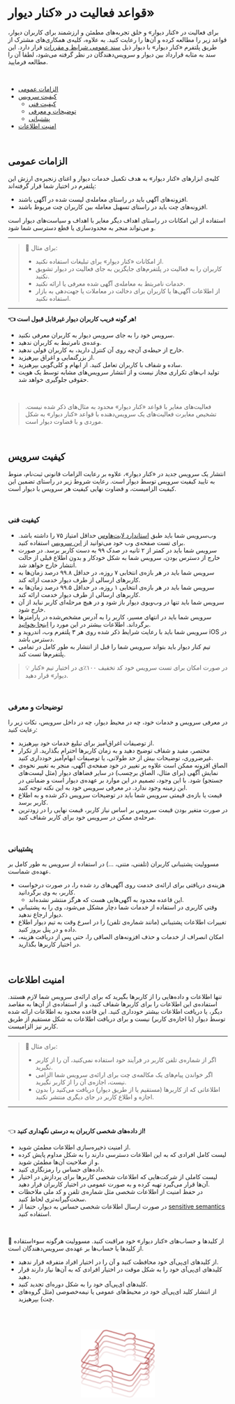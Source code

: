 <br><br>

# قواعد فعالیت در «کنار دیوار»

 برای فعالیت در «کنار دیوار» و خلق تجربه‌های مطمئن و ارزشمند برای کاربران دیوار، قواعد زیر را مطالعه کرده و آن‌ها را رعایت کنید.
به علاوه، کلیه‌ی همکاری‌های مشترک از طریق پلتفرم «کنار دیوار» با دیوار ذیل [سند عمومی شرایط و مقررات][tnc] قرار دارد. 
این سند به مثابه قرارداد بین دیوار و سرویس‌دهندگان در نظر گرفته می‌شود، لطفا آن را مطالعه فرمایید.

<br>

- [الزامات عمومی][gen]
- [کیفیت سرویس][qual]
  - [کیفیت فنی][tech]
  - [توضیحات و معرفی][exp]
  - [پشتیبانی][sup]
- [امنیت اطلاعات][sec]

<br>

## الزامات عمومی

کلیه‌ی ابزارهای «کنار دیوار» به هدف تکمیل خدمات دیوار و اغنای زنجیره‌ی ارزش این پلتفرم در اختیار شما قرار گرفته‌اند: 

- افزونه‌های آگهی باید در راستای معامله‌ی لیست شده در آگهی باشند.
- افزونه‌های چت باید در راستای تسهیل معامله‌ بین کاربران چت مربوط باشند. 

استفاده از این امکانات در راستای اهداف دیگر مغایر با اهداف و سیاست‌های دیوار است و می‌تواند منجر به محدودسازی یا قطع دسترسی شما شود. 

---
> 🚫 برای مثال:
>
> - از امکانات «کنار دیوار» برای تبلیغات استفاده نکنید.
> - کاربران را به فعالیت در پلتفرم‌های جایگزین به جای فعالیت در دیوار تشویق نکنید.
> - خدمات نامربتط به معامله‌ی آگهی شده معرفی یا ارائه نکنید.
> - از اطلاعات آگهی‌ها یا کاربران برای دخالت در معاملات یا جهت‌دهی به بازار استفاده نکنید.
---

**👈 هر گونه فریب کاربران دیوار غیرقابل قبول است!**

- سرویس خود را به جای سرویس دیوار به کاربران معرفی نکنید.
- وعده‌ی نامرتبط به کاربران ندهید.
- خارج از حیطه‌ی آن‌چه روی آن کنترل دارید، به کاربران قولی ندهید.
- از بزرگنمایی و اغراق بپرهیزید.
- ساده و شفاف با کاربران تعامل کنید. از ابهام و کلی‌گویی بپرهیزید.
- تولید اپ‌های تکراری مجاز نیست و از انتشار سرویس‌های مشابه توسط یک هویت حقوقی جلوگیری خواهد شد.

<br>

> فعالیت‌های مغایر با قواعد «کنار دیوار» محدود به مثال‌های ذکر شده نیست. تشخیص مغایرت فعالیت‌های یک سرویس‌دهنده با قواعد «کنار دیوار» به شکل موردی و با قضاوت دیوار است.

<br>

## کیفیت سرویس

انتشار یک سرویس جدید در «کنار دیوار»، علاوه بر رعایت الزامات قانونی ثبت‌نام، منوط به تایید کیفیت سرویس توسط دیوار است. رعایت شروط زیر در راستای تضمین این کیفیت الزامیست، و قضاوت نهایی کیفیت هر سرویس با دیوار است.

<br>

### کیفیت فنی

- وب‌سرویس شما باید طبق [استاندارد لایت‌هاوس][lighthouse] حداقل امتیاز ۷۵ را داشته باشد. برای تست صفحه‌ی وب خود می‌توانید از [این سرویس][lhtest] استفاده کنید.
- سرویس شما باید در کمتر از ۲ ثانیه در صدک ۹۹ به دست کاربر برسد. در صورت خارج از دسترس بودن، سرویس شما به شکل خودکار و بدون اطلاع قبلی از حالت انتشار خارج خواهد شد.
- سرویس شما باید در هر بازه‌ی انتخابی ۷ روزه، در حداقل ۹۹.۸ درصد زمان‌ها به کاربرهای ارسالی از طرف دیوار خدمت ارائه کند.
- سرویس شما باید در هر بازه‌ی انتخابی ۱ روزه، در حداقل ۹۹.۵ درصد زمان‌ها به کاربرهای ارسالی از طرف دیوار خدمت ارائه کند.
- سرویس شما باید تنها در وب‌ویوی دیوار باز شود و در هیچ مرحله‌ای کاربر نباید از آن خارج شود.
- سرویس شما باید در انتهای مسیر، کاربر را به آدرس مشخص‌شده در پارامترها برگرداند. اطلاعات بیشتر در این مورد را [اینجا بخوانید][return].
- سرویس شما باید با رعایت شرایط ذکر شده روی هر ۳ پلتفرم وب، اندروید و iOS در دسترس باشد.
- تیم کنار دیوار باید بتواند سرویس شما را قبل از انتشار به طور کامل در تمامی پلتفرم‌ها تست کند.


> 💡 در صورت امکان برای تست سرویس خود کد تخفیف ۱۰۰٪ی در اختیار تیم «کنار دیوار» قرار دهید. 


<br>

### توضیحات و معرفی

در معرفی سرویس و خدمات خود، چه در محیط دیوار، چه در داخل سرویس، نکات زیر را رعایت کنید:

- از توصیفات اغراق‌آمیز برای تبلیغ خدمات خود بپرهیزید.
- مختصر، مفید و شفاف توضیح دهید و به زمان کاربرها احترام بگذارید. از تکرار غیرضروری، توضیحات بیش از حد طولانی، یا توصیفات ابهام‌آمیز خودداری کنید.
- الصاق افزونه ممکن است علاوه بر تغییر در خود صفحه‌ی آگهی، منجر به تغییر نحوه‌ی نمایش آگهی (برای مثال، الصاق برچسب) در سایر فضاهای دیوار (مثل لیست‌های جستجو) شود. با این وجود، تصمیم در این موارد بر عهده‌ی دیوار است و ضمانتی در این زمینه وجود ندارد. در معرفی سرویس خود به این نکته توجه کنید.
- قیمت یا بازه‌ی قیمتی سرویس شما باید در توضیحات سرویس ذکر شده و به اطلاع کاربر برسد.
- در صورت متغیر بودن قیمت سرویس بر اساس نیاز کاربر، قیمت نهایی را در زودترین مرحله‌ی ممکن در سرویس خود برای کاربر شفاف کنید.


<br>

### پشتیبانی

مسوولیت پشتیبانی کاربران (تلفنی، متنی، ...) در استفاده از سرویس به طور کامل بر عهده‌ی شماست.

- هزینه‌ی دریافتی برای ارائه‌ی خدمت روی آگهی‌های رد شده را، در صورت درخواست کاربر، به وی برگردانید.
    - این قاعده محدود به آگهی‌هایی هست که هرگز منتشر نشده‌اند.
- وقتی کاربری در استفاده از خدمات شما دچار مشکل می‌شود، وی را به پشتیبانی دیوار ارجاع ندهید.
- تغییرات اطلاعات پشتیبانی (مانند شماره‌ی تلفن) را در اسرع وقت به تیم دیوار اطلاع داده و در پنل بروز کنید.
- امکان انصراف از خدمات و حذف افزونه‌های الصاقی را، حتی پس از دریافت هزینه، در اختیار کاربرها بگذارید.

<br>

## امنیت اطلاعات

تنها اطلاعات و داده‌هایی را از کاربرها بگیرید که برای ارائه‌ی سرویس شما لازم هستند. استفاده‌ی این اطلاعات را برای کاربرها شفاف کنید، و از استفاده‌ی از آن‌ها به مقاصد دیگر، یا دریافت اطلاعات بیشتر خودداری کنید. این قاعده محدود به اطلاعات ارائه شده توسط دیوار (با اجازه‌ی کاربر) نیست و برای دریافت اطلاعات به شکل مستقیم از طریق کاربر نیز الزامیست.

---
> 🚫 برای مثال:
>
> - اگر از شماره‌ی تلفن کاربر در فرآیند خود استفاده نمی‌کنید، آن را از کاربر نگیرید.
> - اگر خواندن پیام‌های یک مکالمه‌ی چت برای ارائه‌ی سرویس شما الزامی نیست، اجازه‌ی آن را از کاربر نگیرید.
> - اطلاعاتی که از کاربرها (مستقیم یا از طریق دیوار) دریافت می‌کنید را بدون اجازه و اطلاع کاربر در جای دیگری منتشر نکنید.
---

<br>

👈 **از داده‌های شخصی کاربران به درستی نگهداری کنید!**

- از امنیت ذخیره‌سازی اطلاعات مطمئن شوید.
- لیست کامل افرادی که به این اطلاعات دسترسی دارند را به شکل مداوم پایش کرده و از صلاحیت آن‌ها مطمئن شوید.
- داده‌های حساس را رمزنگاری کنید.
- لیست کاملی از شرکت‌هایی که اطلاعات شخصی کاربرها برای پردازش در اختیار آن‌ها قرار می‌گیرد تهیه کرده و به صورت عمومی در اختیار کاربران قرار دهید.
- در حفظ امنیت از اطلاعات شخصی مثل شماره‌ی تلفن و کد ملی ملاحظات سخت‌گیرانه‌تری لحاظ کنید.
- در صورت ارسال اطلاعات شخصی حساس به دیوار، حتما از [sensitive semantics][ss] استفاده کنید.

<br>

🔑 از کلیدها و حساب‌های «کنار دیوار» خود مراقبت کنید. مسوولیت هرگونه سوءاستفاده از کلیدها یا حساب‌ها بر عهده‌ی سرویس‌دهندگان است.

- از کلیدهای ای‌پی‌آی خود محافظت کنید و آن را در اختیار افراد متفرقه قرار ندهید.
- کلیدهای ای‌پی‌آی خود را به شکل موقت در اختیار افرادی که به آن‌ها نیاز دارند قرار دهید.
- کلیدهای ای‌پی‌آی خود را به شکل دوره‌ای تجدید کنید.
- از انتشار کلید ای‌پی‌آی خود در محیط‌های عمومی یا نیمه‌خصوصی (مثل گروه‌های چت) بپرهیزید.



[tnc]: https://docs.google.com/document/d/1wDSNj14gdCmcvO5KVfb_yaQ2QOEPFrgtRTnA_gZUOKk/edit#heading=h.gu5qp24ymog1
[lighthouse]: https://developer.chrome.com/docs/lighthouse/performance/performance-scoring
[lhtest]: https://lighthouse-metrics.com/
[return]: misc
[ss]: user-addons/user-addons.md

[gen]: #الزامات-عمومی
[qual]: #کیفیت-سرویس
[tech]: #کیفیت-فنی
[exp]: #توضیحات-و-معرفی
[sup]: #پشتیبانی
[sec]: #امنیت-اطلاعات

<br><br>

<div align="center">

<img src="/img/wire-puzzle.svg" height="156px"/>

</div>

<br><br>
